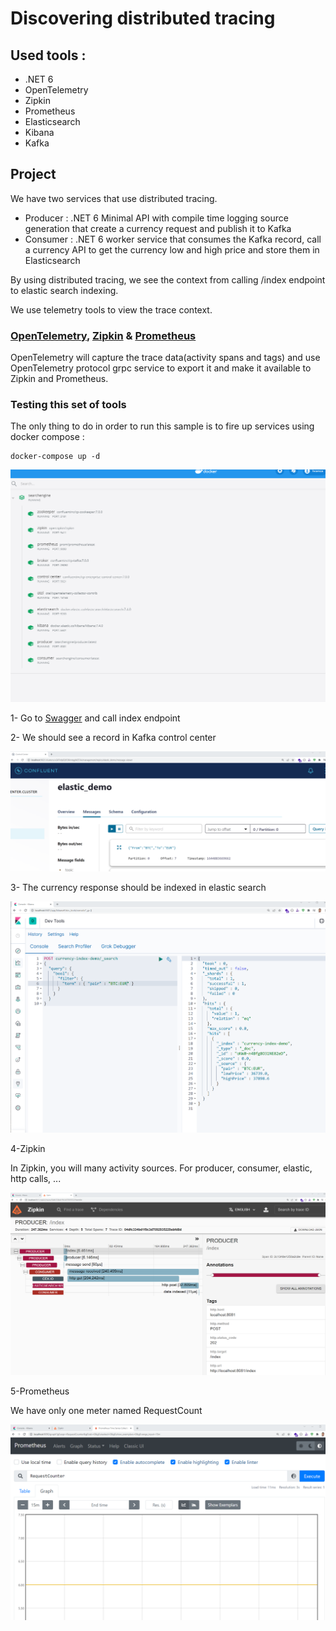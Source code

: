 # Discovering distributed tracing
## Used tools :
- .NET 6
- OpenTelemetry
- Zipkin
- Prometheus
- Elasticsearch
- Kibana
- Kafka

## Project
We have two services that use distributed tracing.

- Producer : .NET 6 Minimal API with compile time logging source generation that create a currency request and publish it to Kafka
- Consumer : .NET 6 worker service that consumes the Kafka record, call a currency API to get the currency low and high price and store them in Elasticsearch

By using distributed tracing, we see the context from calling /index endpoint to elastic search indexing.

We use telemetry tools to view the trace context.

### [OpenTelemetry](https://opentelemetry.io/), [Zipkin](https://zipkin.io/) & [Prometheus](https://prometheus.io/)

OpenTelemetry will capture the trace data(activity spans and tags) and use OpenTelemetry protocol grpc service to export it and make it available to Zipkin and Prometheus.

### Testing this set of tools

The only thing to do in order to run this sample is to fire up services using docker compose :

```
docker-compose up -d
```
![Alt text](Images/Docker.png?raw=true "docker services")


1- Go to [Swagger](https://localhost:8081/swagger) and call index endpoint

2- We should see a record in Kafka control center

![Alt text](Images/Kafka.png?raw=true "Kafka control center")

3- The currency response should be indexed in elastic search

![Alt text](Images/Kibana.png?raw=true "Kibana")

4-Zipkin

In Zipkin, you will many activity sources. For producer, consumer, elastic, http calls, ...

![Alt text](Images/Zipkin.png?raw=true "Kibana")

5-Prometheus

We have only one meter named RequestCount

![Alt text](Images/Prometheus.png?raw=true "Kibana")
